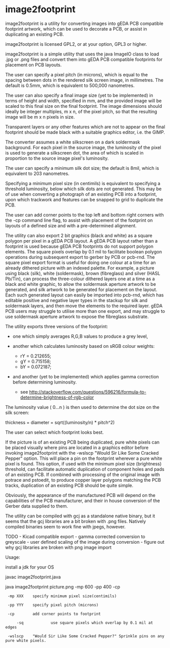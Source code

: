 # image2footprint
image2footprint is a utility for converting images into gEDA PCB compatible footprint artwork, which can be used to decorate a PCB, or assist in duplicating an existing PCB.

image2footprint is licensed GPL2, or at your option, GPL3 or higher.

image2footprint is a simple utility that uses the java ImageIO class to load .jpg or .png files and convert them into gEDA PCB compatible footprints for placement on PCB layouts.

The user can specify a pixel pitch (in microns), which is equal to the spacing between dots in the rendered silk screen image, in millimetres. The default is 0.5mm, which is equivalent to 500,000 nanometres.

The user can also specify a final image size (yet to be implemented) in terms of height and width, specified in mm, and the provided image will be scaled to this final size on the final footprint. The image dimensions should ideally be integer multiples, m x n, of the pixel pitch, so that the resulting image will be m x n pixels in size.

Transparent layers or any other features which are not to appear on the final footprint should be made black with a suitable graphics editor, i.e. the GIMP.

The converter assumes a white silkscreen on a dark soldermask background. For each pixel in the source image, the luminosity of the pixel is used to generate a silkscreen dot, the area of which is scaled in proportion to the source image pixel's luminosity.

The user can specify a minimum silk dot size; the default is 8mil, which is equivalent to 203 nanometres.

Specifying a minimum pixel size (in centimils) is equivalent to specifying a threshold luminosity, below which silk dots are not generated. This may be of use when converting a photograph of an existing PCB into a footprint, upon which trackwork and features can be snapped to grid to duplicate the PCB.

The user can add corner points to the top left and bottom right corners with the -cp command line flag, to assist with placement of the footprint on layouts of a defined size and with a pre-determined alignment.

The utility can also export 2 bit graphics (black and white) as a square polygon per pixel in a gEDA PCB layout. A gEDA PCB layout rather than a footprint is used because gEDA PCB footprints do not support polygon elements. The square pixels overlap by 0.1 mil to facilitate boolean polygon operations during subsequent export to gerber by PCB or pcb-rnd. The square pixel export format is useful for doing one colour at a time for an already dithered picture with an indexed palette. For example, a picture using black (silk), white (soldermask), brown (fibreglass) and silver (HASL Pb/Tin), can process the three-colour dithered layers one at a time as a black and white graphic, to allow the soldermask aperture artwork to be generated, and silk artwork to be generated for placement on the layout. Each such generated layout can easily be imported into pcb-rnd, which has editable positive and negative layer types in the stackup for silk and soldermask layers, and then move the elements to the required layer. gEDA PCB users may struggle to utilise more than one export, and may struggle to use soldermask aperture artwork to expose the fibreglass substrate.

The utility exports three versions of the footprint:

- one which simply averages R,G,B values to produce a grey level,

- another which calculates luminosity based on sRGB colour weights:

  - rY = 0.212655;
  - gY = 0.715158;
  - bY = 0.072187;

- and another (yet to be implemented) which applies gamma correction before determining luminosity.

  - see http://stackoverflow.com/questions/596216/formula-to-determine-brightness-of-rgb-color

The luminosity value ( 0...n ) is then used to determine the dot size on the silk screen:

  thickness = diameter = sqrt((luminosity/n) * pitch^2)

The user can select which footprint looks best.

If the picture is of an existing PCB being duplicated, pure white pixels can be placed visually where pins are located in a graphics editor before invoking image2footprint with the -wslscp "Would Sir Like Some Cracked Pepper" option. This will place a pin on the footprint wherever a pure white pixel is found. This option, if used with the minimum pixel size (brightness) threshold, can facilitate automatic duplication of component holes and pads of an existing PCB. If combined with processing of the original image with potrace and pstoedit, to produce copper layer polygons matching the PCB tracks, duplication of an existing PCB should be quite simple.

Obviously, the appearance of the manufactured PCB will depend on the capabilities of the PCB manufacturer, and their in house conversion of the Gerber data supplied to them.

The utility can be compiled with gcj as a standalone native binary, but it seems that the gcj libraries
 are a bit broken with .png files. Natively compiled binaries seem to work fine with jpegs, however.

TODO
        - Kicad compatible export
        - gamma corrected conversion to greyscale
        - user defined scaling of the image during conversion
	- figure out why gcj libraries are broken with png image import

Usage: 

 install a jdk for your OS

 javac image2footprint.java

 java image2footprint picture.png -mp 600 -pp 400 -cp

	 -mp XXX	specify minimum pixel size(centimils)

	 -pp YYY	specify pixel pitch (microns)

	 -cp		add corner points to footprint

         -sq            use square pixels which overlap by 0.1 mil at edges

	 -wslscp	"Would Sir Like Some Cracked Pepper?" Sprinkle pins on any pure white pixels.

